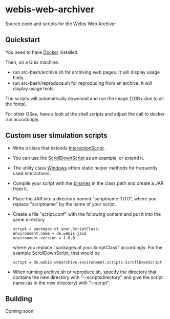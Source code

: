 webis-web-archiver
==================
Source code and scripts for the Webis Web Archiver

Quickstart
----------
You need to have [Docker](https://www.docker.com/) installed.

Then, on a Unix machine:
  - run src-bash/archive.sh for archiving web pages. It will display usage hints.
  - run src-bash/reproduce.sh for reproducing from an archive. It will display usage hints.

The scripts will automatically download and run the image (2GB+ due to all the fonts).

For other OSes, have a look at the shell scripts and adjust the call to docker run accordingly.

Custom user simulation scripts
------------------------------
  - Write a class that extends [InteractionScript](https://github.com/webis-de/webis-web-archiver/blob/master/src/de/webis/webarchive/environment/scripts/InteractionScript.java).
  - You can use the [ScrollDownScript](https://github.com/webis-de/webis-web-archiver/blob/master/src/de/webis/webarchive/environment/scripts/ScrollDownScript.java) as an example, or extend it.
  - The utility class [Windows](https://github.com/webis-de/webis-web-archiver/blob/master/src/de/webis/webarchive/environment/browsers/Windows.java) offers static helper methods for frequently used interactions.
  - Compile your script with the [binaries](https://github.com/webis-de/webis-web-archiver/releases/download/0.1.0/webis-web-archiver.jar) in the class path and create a JAR from it.
  - Place the JAR into a directory named "scriptname-1.0.0", where you replace "scriptname" by the name of your script.
  - Create a file "script.conf" with the following content and put it into the same directory
  
        script = packages.of.your.ScriptClass;
        environment.name = de.webis.java
        environment.version = 1.0.0
      
    where you replace "packages.of.your.ScriptClass" accordingly. For the example ScrollDownScript, that would be
    
        script = de.webis.webarchive.environment.scripts.ScrollDownScript
  - When running archive.sh or reproduce.sh, specify the directory that contains the new directory with "--scriptsdirectory" and give the script name (as in the new directory) with "--script".


Building
--------
Coming soon
